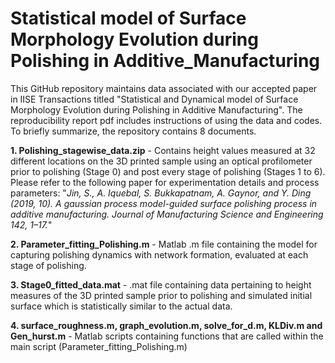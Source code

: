 # Statistical model of Surface Morphology Evolution during Polishing in Additive_Manufacturing

This GitHub repository maintains data associated with our accepted paper in IISE Transactions titled "Statistical and Dynamical model of Surface Morphology Evolution during Polishing in Additive Manufacturing". The reproducibility report pdf includes instructions of using the data and codes. To briefly summarize, the repository contains 8 documents.

**1. Polishing_stagewise_data.zip** - Contains height values measured at 32 different locations on the 3D printed sample using an optical profilometer prior to polishing (Stage 0) and post every stage of polishing (Stages 1 to 6). Please refer to the following paper for experimentation details and process parameters: "_Jin, S., A. Iquebal, S. Bukkapatnam, A. Gaynor, and Y. Ding (2019, 10). A gaussian process model-guided surface polishing process in additive manufacturing. Journal of Manufacturing Science and Engineering 142, 1–17._"

**2. Parameter_fitting_Polishing.m** - Matlab .m file containing the model for capturing polishing dynamics with network formation, evaluated at each stage of polishing.

**3. Stage0_fitted_data.mat** - .mat file containing data pertaining to height measures of the 3D printed sample prior to polishing and simulated initial surface which is statistically similar to the actual data. 

**4. surface_roughness.m, graph_evolution.m, solve_for_d.m, KLDiv.m and Gen_hurst.m** - Matlab scripts containing functions that are called within the main script (Parameter_fitting_Polishing.m)
